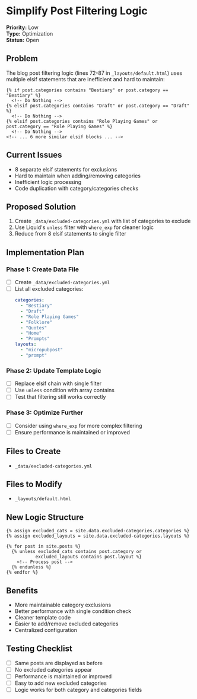 # Simplify Post Filtering Logic

**Priority:** Low  
**Type:** Optimization  
**Status:** Open  

## Problem

The blog post filtering logic (lines 72-87 in `_layouts/default.html`) uses multiple elsif statements that are inefficient and hard to maintain:

```liquid
{% if post.categories contains "Bestiary" or post.category == "Bestiary" %}
  <!-- Do Nothing -->
{% elsif post.categories contains "Draft" or post.category == "Draft" %}
  <!-- Do Nothing -->
{% elsif post.categories contains "Role Playing Games" or post.category == "Role Playing Games" %}
  <!-- Do Nothing -->
<!-- ... 6 more similar elsif blocks ... -->
```

## Current Issues

- 8 separate elsif statements for exclusions
- Hard to maintain when adding/removing categories
- Inefficient logic processing
- Code duplication with category/categories checks

## Proposed Solution

1. Create `_data/excluded-categories.yml` with list of categories to exclude
2. Use Liquid's `unless` filter with `where_exp` for cleaner logic
3. Reduce from 8 elsif statements to single filter

## Implementation Plan

### Phase 1: Create Data File
- [ ] Create `_data/excluded-categories.yml`
- [ ] List all excluded categories:
  ```yaml
  categories:
    - "Bestiary"
    - "Draft"
    - "Role Playing Games"
    - "Folklore"
    - "Quotes"
    - "Home"
    - "Prompts"
  layouts:
    - "micropubpost"
    - "prompt"
  ```

### Phase 2: Update Template Logic
- [ ] Replace elsif chain with single filter
- [ ] Use `unless` condition with array contains
- [ ] Test that filtering still works correctly

### Phase 3: Optimize Further
- [ ] Consider using `where_exp` for more complex filtering
- [ ] Ensure performance is maintained or improved

## Files to Create

- `_data/excluded-categories.yml`

## Files to Modify

- `_layouts/default.html`

## New Logic Structure

```liquid
{% assign excluded_cats = site.data.excluded-categories.categories %}
{% assign excluded_layouts = site.data.excluded-categories.layouts %}

{% for post in site.posts %}
  {% unless excluded_cats contains post.category or 
           excluded_layouts contains post.layout %}
    <!-- Process post -->
  {% endunless %}
{% endfor %}
```

## Benefits

- More maintainable category exclusions
- Better performance with single condition check
- Cleaner template code
- Easier to add/remove excluded categories
- Centralized configuration

## Testing Checklist

- [ ] Same posts are displayed as before
- [ ] No excluded categories appear
- [ ] Performance is maintained or improved
- [ ] Easy to add new excluded categories
- [ ] Logic works for both category and categories fields
